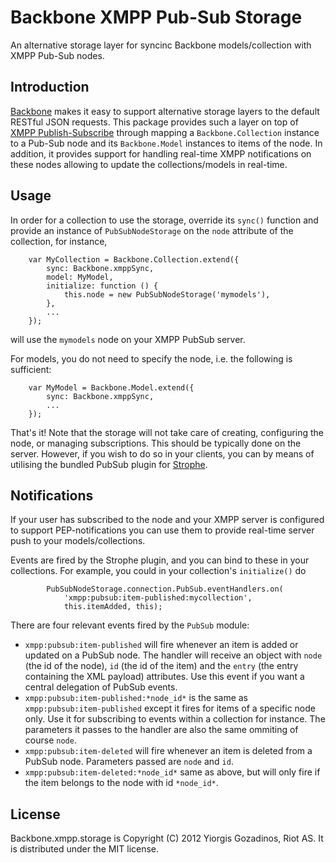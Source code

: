 # Backbone XMPP Pub-Sub Storage

An alternative storage layer for syncinc Backbone models/collection with XMPP Pub-Sub nodes.

## Introduction

[Backbone] makes it easy to support alternative storage layers to the default RESTful JSON requests.
This package provides such a layer on top of [XMPP Publish-Subscribe][XEP-0060] through mapping a `Backbone.Collection` instance to a Pub-Sub node and its `Backbone.Model` instances to items of the node. In addition, it provides support for handling real-time XMPP notifications on these nodes allowing to update the collections/models in real-time.

## Usage

In order for a collection to use the storage, override its `sync()` function and provide an instance of `PubSubNodeStorage` on the `node` attribute of the collection, for instance,

        var MyCollection = Backbone.Collection.extend({
            sync: Backbone.xmppSync,
            model: MyModel,
            initialize: function () {
                this.node = new PubSubNodeStorage('mymodels'),
            },
            ...
        });

will use the `mymodels` node on your XMPP PubSub server.

For models, you do not need to specify the node, i.e. the following is sufficient:

        var MyModel = Backbone.Model.extend({
            sync: Backbone.xmppSync,
            ...
        });

That's it! Note that the storage will not take care of creating, configuring the node, or managing subscriptions. This should be typically done on the server. However, if you wish to do so in your clients, you can by means of utilising the bundled PubSub plugin for [Strophe].

## Notifications

If your user has subscribed to the node and your XMPP server is configured to support PEP-notifications you can use them to provide real-time server push to your models/collections.

Events are fired by the Strophe plugin, and you can bind to these in your collections. For example, you could in your collection's `initialize()` do

            PubSubNodeStorage.connection.PubSub.eventHandlers.on(
                'xmpp:pubsub:item-published:mycollection',
                this.itemAdded, this);

There are four relevant events fired by the `PubSub` module:

* `xmpp:pubsub:item-published` will fire whenever an item is added or updated on a PubSub node. The handler will receive an object with `node` (the id of the node), `id` (the id of the item) and the `entry` (the entry containing the XML payload) attributes. Use this event if you want a central delegation of PubSub events.
* `xmpp:pubsub:item-published:*node_id*` is the same as `xmpp:pubsub:item-published` except it fires for items of a specific node only. Use it for subscribing to events within a collection for instance. The parameters it passes to the handler are also the same ommiting of course `node`.
* `xmpp:pubsub:item-deleted` will fire whenever an item is deleted from a PubSub node. Parameters passed are `node` and `id`.
* `xmpp:pubsub:item-deleted:*node_id*` same as above, but will only fire if the item belongs to the node with id `*node_id*`.

## License

Backbone.xmpp.storage is Copyright (C) 2012 Yiorgis Gozadinos, Riot AS.
It is distributed under the MIT license.

[Backbone]: http://documentcloud.github.com/backbone
[XEP-0060]: http://xmpp.org/extensions/xep-0060.html
[Strophe]: http://strophe.im/strophejs